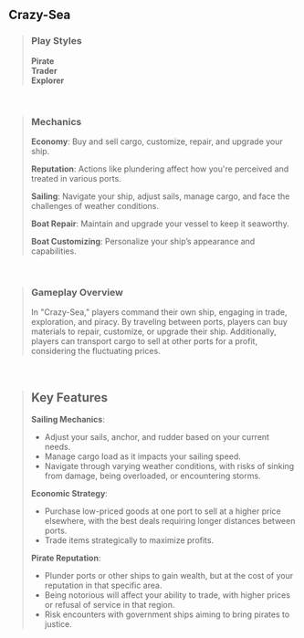 <link rel="stylesheet" href="../style.css">

## Crazy-Sea

> ### Play Styles
> **Pirate**  
> **Trader**  
> **Explorer**  

<br>

> ### Mechanics
> **Economy**: Buy and sell cargo, customize, repair, and upgrade your ship.
> 
> **Reputation**: Actions like plundering affect how you're perceived and treated in various ports.  
> 
> **Sailing**: Navigate your ship, adjust sails, manage cargo, and face the challenges of weather conditions.  
> 
> **Boat Repair**: Maintain and upgrade your vessel to keep it seaworthy.  
> 
> **Boat Customizing**: Personalize your ship’s appearance and capabilities.  

<br>

> ### Gameplay Overview
> In "Crazy-Sea," players command their own ship, engaging in trade, exploration, and piracy. By traveling between ports, players can buy materials to repair, customize, or upgrade their ship. Additionally, players can transport cargo to sell at other ports for a profit, considering the fluctuating prices.

<br>

> ## Key Features
> **Sailing Mechanics**: 
>  - Adjust your sails, anchor, and rudder based on your current needs.
>  - Manage cargo load as it impacts your sailing speed.
>  - Navigate through varying weather conditions, with risks of sinking from damage, being overloaded, or encountering storms.
> 
> **Economic Strategy**: 
>  - Purchase low-priced goods at one port to sell at a higher price elsewhere, with the best deals requiring longer distances between ports.
>  - Trade items strategically to maximize profits.
> 
> **Pirate Reputation**:
>  - Plunder ports or other ships to gain wealth, but at the cost of your reputation in that specific area.
>  - Being notorious will affect your ability to trade, with higher prices or refusal of service in that region.
>  - Risk encounters with government ships aiming to bring pirates to justice.
